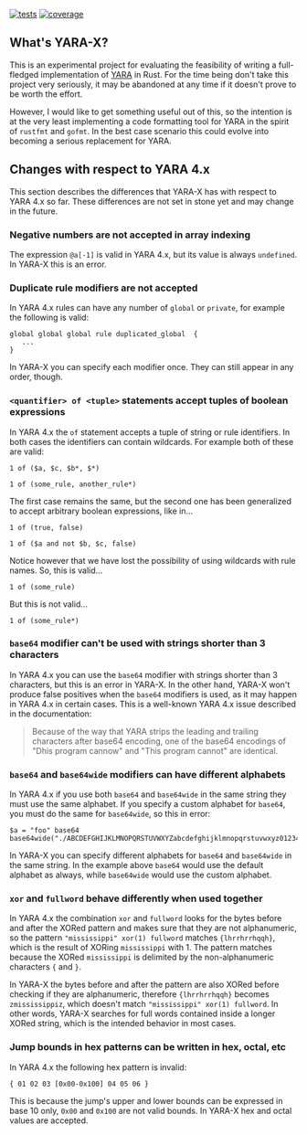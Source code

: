 [![tests](https://github.com/VirusTotal/yara-x/actions/workflows/tests.yaml/badge.svg)](https://github.com/VirusTotal/yara-x/actions/workflows/tests.yaml)
[![coverage](https://codecov.io/gh/VirusTotal/yara-x/branch/main/graph/badge.svg?token=dPsruCiDqN)](https://app.codecov.io/gh/VirusTotal/yara-x)

## What's YARA-X?

This is an experimental project for evaluating the feasibility of writing a 
full-fledged implementation of [YARA](https://github.com/VirusTotal/yara) in Rust. 
For the time being don't take this project very seriously, it may be abandoned 
at any time if it doesn't prove to be worth the effort.

However, I would like to get something useful out of this, so the intention is
at the very least implementing a code formatting tool for YARA in the spirit of
`rustfmt` and `gofmt`. In the best case scenario this could evolve into becoming
a serious replacement for YARA.


## Changes with respect to YARA 4.x

This section describes the differences that YARA-X has with respect to YARA 4.x
so far. These differences are not set in stone yet and may change in the future.

### Negative numbers are not accepted in array indexing
  
The expression `@a[-1]` is valid in YARA 4.x, but its value is always
`undefined`. In YARA-X this is an error.

### Duplicate rule modifiers are not accepted

In YARA 4.x rules can have any number of `global` or `private`, for example the
following is valid:

```
global global global rule duplicated_global  {
   ... 
}
```

In YARA-X you can specify each modifier once. They can still appear in any order,
though.


### `<quantifier> of <tuple>` statements accept tuples of boolean expressions

In YARA 4.x the `of` statement accepts a tuple of string or rule identifiers. 
In both cases the identifiers can contain wildcards. For example both of these 
are valid:

```
1 of ($a, $c, $b*, $*)
```

```
1 of (some_rule, another_rule*)
```

The first case remains the same, but the second one has been generalized to
accept arbitrary boolean expressions, like in...

```
1 of (true, false)
```

```
1 of ($a and not $b, $c, false)
```

Notice however that we have lost the possibility of using wildcards with rule
names. So, this is valid...

```
1 of (some_rule)
```

But this is not valid...

```
1 of (some_rule*)
```

### `base64` modifier can't be used with strings shorter than 3 characters

In YARA 4.x you can use the `base64` modifier with strings shorter than 3 
characters, but this is an error in YARA-X. In the other hand, YARA-X won't
produce false positives when the `base64` modifiers is used, as it may happen 
in YARA 4.x in certain cases. This is a well-known YARA 4.x issue described in
the documentation:

> Because of the way that YARA strips the leading and trailing characters after base64 encoding, one of the base64 encodings of "Dhis program cannow" and "This program cannot" are identical.


### `base64` and `base64wide` modifiers can have different alphabets

In YARA 4.x if you use both `base64` and `base64wide` in the same string they
must use the same alphabet. If you specify a custom alphabet for `base64`, you
must do the same for `base64wide`, so this in error:

```
$a = "foo" base64 base64wide("./ABCDEFGHIJKLMNOPQRSTUVWXYZabcdefghijklmnopqrstuvwxyz0123456789")
```

In YARA-X you can specify different alphabets for `base64` and `base64wide` 
in the same string. In the example above `base64` would use the default alphabet
as always, while `base64wide` would use the custom alphabet.

### `xor` and `fullword` behave differently when used together

In YARA 4.x the combination `xor` and `fullword` looks for the bytes before
and after the XORed pattern and makes sure that they are not alphanumeric, so
the pattern `"mississippi" xor(1) fullword` matches `{lhrrhrrhqqh}`, which is the
result of XORing `mississippi` with 1. The pattern matches because the XORed
`mississippi` is delimited by the non-alphanumeric characters `{` and `}`.

In YARA-X the bytes before and after the pattern are also XORed before checking 
if they are alphanumeric, therefore `{lhrrhrrhqqh}` becomes `zmississippiz`,
which doesn't match `"mississippi" xor(1) fullword`. In other words, YARA-X 
searches for full words contained inside a longer XORed string, which is 
the intended behavior in most cases.

### Jump bounds in hex patterns can be written in hex, octal, etc

In YARA 4.x the following hex pattern is invalid:

`{ 01 02 03 [0x00-0x100] 04 05 06 }`

This is because the jump's upper and lower bounds can be expressed in base 10
only, `0x00` and `0x100` are not valid bounds. In YARA-X hex and octal values 
are accepted.
